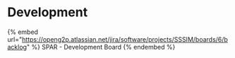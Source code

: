 # Development

{% embed url="https://openg2p.atlassian.net/jira/software/projects/SSSIM/boards/6/backlog" %}
SPAR - Development Board
{% endembed %}

